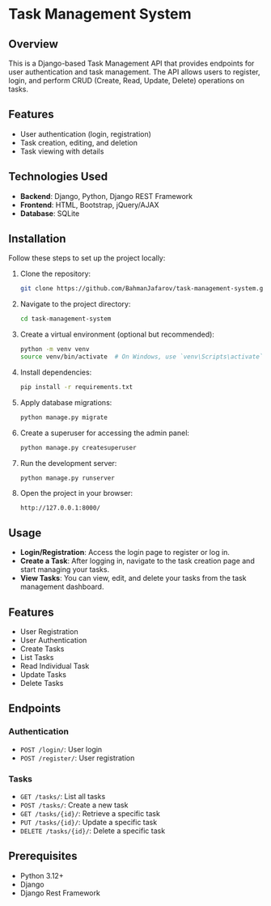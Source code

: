# Task Management System

## Overview
This is a Django-based Task Management API that provides endpoints for user authentication and task management. The API allows users to register, login, and perform CRUD (Create, Read, Update, Delete) operations on tasks.

## Features

- User authentication (login, registration)
- Task creation, editing, and deletion
- Task viewing with details

## Technologies Used

- **Backend**: Django, Python, Django REST Framework
- **Frontend**: HTML, Bootstrap, jQuery/AJAX
- **Database**: SQLite

## Installation

Follow these steps to set up the project locally:

1. Clone the repository:
    ```bash
    git clone https://github.com/BahmanJafarov/task-management-system.git
    ```

2. Navigate to the project directory:
    ```bash
    cd task-management-system
    ```

3. Create a virtual environment (optional but recommended):
    ```bash
    python -m venv venv
    source venv/bin/activate  # On Windows, use `venv\Scripts\activate`
    ```

4. Install dependencies:
    ```bash
    pip install -r requirements.txt
    ```

5. Apply database migrations:
    ```bash
    python manage.py migrate
    ```

6. Create a superuser for accessing the admin panel:
    ```bash
    python manage.py createsuperuser
    ```

7. Run the development server:
    ```bash
    python manage.py runserver
    ```

8. Open the project in your browser:
    ```
    http://127.0.0.1:8000/
    ```

## Usage

- **Login/Registration**: Access the login page to register or log in.
- **Create a Task**: After logging in, navigate to the task creation page and start managing your tasks.
- **View Tasks**: You can view, edit, and delete your tasks from the task management dashboard.

## Features
- User Registration
- User Authentication
- Create Tasks
- List Tasks
- Read Individual Task
- Update Tasks
- Delete Tasks

## Endpoints

### Authentication
- `POST /login/`: User login
- `POST /register/`: User registration

### Tasks
- `GET /tasks/`: List all tasks
- `POST /tasks/`: Create a new task
- `GET /tasks/{id}/`: Retrieve a specific task
- `PUT /tasks/{id}/`: Update a specific task
- `DELETE /tasks/{id}/`: Delete a specific task

## Prerequisites
- Python 3.12+
- Django
- Django Rest Framework
